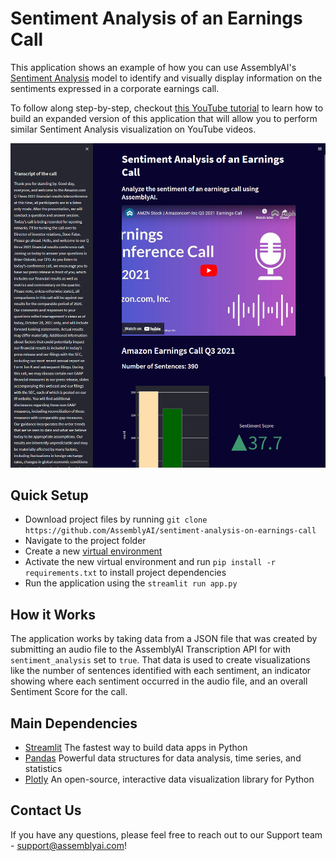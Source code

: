 # Sentiment Analysis of an Earnings Call

This application shows an example of how you can use AssemblyAI's [Sentiment Analysis](https://www.assemblyai.com/blog/introducing-sentiment-analysis/) model to identify and visually display information on the sentiments expressed in a corporate earnings call.

To follow along step-by-step, checkout [this YouTube tutorial](https://youtu.be/kBoe56CfugY) to learn how to build an expanded version of this application that will allow you to perform similar Sentiment Analysis visualization on YouTube videos.

![Preview](screenshot.png)

## Quick Setup

* Download project files by running `git clone https://github.com/AssemblyAI/sentiment-analysis-on-earnings-call`
* Navigate to the project folder
* Create a new [virtual environment](https://docs.python.org/3/library/venv.html)
* Activate the new virtual environment and run `pip install -r requirements.txt` to install project dependencies
* Run the application using the `streamlit run app.py`

## How it Works

The application works by taking data from a JSON file that was created by submitting an audio file to the AssemblyAI Transcription API for with `sentiment_analysis` set to `true`. That data is used to create visualizations like the number of sentences identified with each sentiment, an indicator showing where each sentiment occurred in the audio file, and an overall Sentiment Score for the call.

## Main Dependencies

* [Streamlit](https://pypi.org/project/streamlit/) The fastest way to build data apps in Python
* [Pandas](https://pypi.org/project/pandas/) Powerful data structures for data analysis, time series, and statistics
* [Plotly](https://pypi.org/project/plotly/) An open-source, interactive data visualization library for Python


Contact Us
--
If you have any questions, please feel free to reach out to our Support team - support@assemblyai.com!
